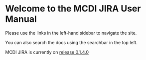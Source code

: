 # Welcome to the MCDI JIRA User Manual

Please use the links in the left-hand sidebar to navigate the site.

You can also search the docs using the searchbar in the top left.

MCDI JIRA is currently on [release 0.1.4.0](0140_12062016)
